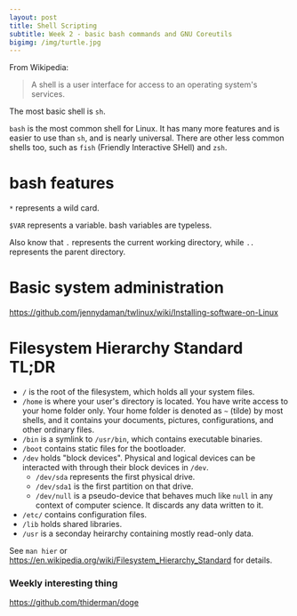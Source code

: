 ```yaml
---
layout: post
title: Shell Scripting
subtitle: Week 2 - basic bash commands and GNU Coreutils
bigimg: /img/turtle.jpg
---
```


From Wikipedia: 
> A shell is a user interface for access to an operating system's services.

The most basic shell is `sh`. 

`bash` is the most common shell for Linux. It has many more features and is easier to use than `sh`, and is nearly universal. There are other less common shells too, such as `fish` (Friendly Interactive SHell) and `zsh`.

# bash features

`*` represents a wild card. 

`$VAR` represents a variable. bash variables are typeless. 

Also know that `.` represents the current working directory, while `..` represents the parent directory. 

# Basic system administration

<https://github.com/jennydaman/twlinux/wiki/Installing-software-on-Linux>

# Filesystem Hierarchy Standard TL;DR

- `/` is the root of the filesystem, which holds all your system files.
- `/home` is where your user's directory is located. You have write access to your home folder only. Your home folder is denoted as `~` (tilde) by most shells, and it contains your documents, pictures, configurations, and other ordinary files.
- `/bin` is a symlink to `/usr/bin`, which contains executable binaries.
- `/boot` contains static files for the bootloader.
- `/dev` holds "block devices". Physical and logical devices can be interacted with through their block devices in `/dev`.
    - `/dev/sda` represents the first physical drive.
    - `/dev/sda1` is the first partition on that drive.
    - `/dev/null` is a pseudo-device that behaves much like `null` in any context of computer science. It discards any data written to it. 
- `/etc/` contains configuration files.
- `/lib` holds shared libraries.
- `/usr` is a seconday heirarchy containing mostly read-only data. 

See `man hier` or <https://en.wikipedia.org/wiki/Filesystem_Hierarchy_Standard> for details.


### Weekly interesting thing

<https://github.com/thiderman/doge>